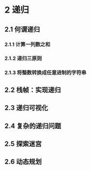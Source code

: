 # 2 递归
## 2.1 何谓递归
### 2.1.1 计算一列数之和
### 2.1.2 递归三原则
### 2.1.3 将整数转换成任意进制的字符串

## 2.2 栈帧：实现递归

## 2.3 递归可视化

## 2.4 复杂的递归问题

## 2.5 探索迷宫

## 2.6 动态规划
